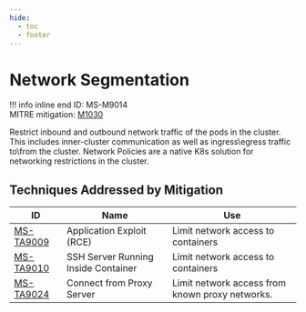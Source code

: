 ```yaml
---
hide:
  - toc
  - footer
---
```


# Network Segmentation

!!! info inline end
    ID: MS-M9014<br>
    MITRE mitigation: [M1030](https://attack.mitre.org/mitigations/M1030/)


Restrict inbound and outbound network traffic of the pods in the cluster. This includes inner-cluster communication as well as ingress\egress traffic to\from the cluster. Network Policies are a native K8s solution for networking restrictions in the cluster.


## Techniques Addressed by Mitigation

|ID|Name|Use|
|--|----------|-----------|
|[MS-TA9009](../techniques/Application%20Exploit%20(RCE).md)|Application Exploit (RCE)|Limit network access to containers|
|[MS-TA9010](../techniques/SSH%20server%20running%20inside%20container.md)|SSH Server Running Inside Container|Limit network access to containers|
|[MS-TA9024](../techniques/Connect%20from%20Proxy%20server.md)|Connect from Proxy Server|Limit network access from known proxy networks.|